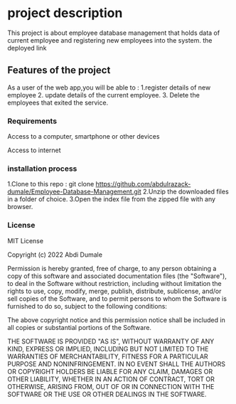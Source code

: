 

# project description

This project is about employee database management that holds data of current employee and registering new employees into the system. the deployed link 

## Features of the project 

As a user of the web app,you will be able to : 1.register details of new employee 2. update details of the current employee. 3. Delete the employees that exited the service.

### Requirements
Access to a computer, smartphone or other devices

Access to internet


### installation process 
1.Clone to this repo : git clone https://github.com/abdulrazack-dumale/Employee-Database-Management.git
2.Unzip the downloaded files in a folder of choice.
3.Open the index file from the zipped file with any browser.


### License
MIT License

Copyright (c) 2022 Abdi Dumale

Permission is hereby granted, free of charge, to any person obtaining a copy of this software and associated documentation files (the "Software"), to deal in the Software without restriction, including without limitation the rights to use, copy, modify, merge, publish, distribute, sublicense, and/or sell copies of the Software, and to permit persons to whom the Software is furnished to do so, subject to the following conditions:

The above copyright notice and this permission notice shall be included in all copies or substantial portions of the Software.

THE SOFTWARE IS PROVIDED "AS IS", WITHOUT WARRANTY OF ANY KIND, EXPRESS OR IMPLIED, INCLUDING BUT NOT LIMITED TO THE WARRANTIES OF MERCHANTABILITY, FITNESS FOR A PARTICULAR PURPOSE AND NONINFRINGEMENT. IN NO EVENT SHALL THE AUTHORS OR COPYRIGHT HOLDERS BE LIABLE FOR ANY CLAIM, DAMAGES OR OTHER LIABILITY, WHETHER IN AN ACTION OF CONTRACT, TORT OR OTHERWISE, ARISING FROM, OUT OF OR IN CONNECTION WITH THE SOFTWARE OR THE USE OR OTHER DEALINGS IN THE SOFTWARE.
